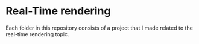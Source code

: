 # Real-Time rendering

Each folder in this repository consists of a project that I made related to the real-time rendering topic.
